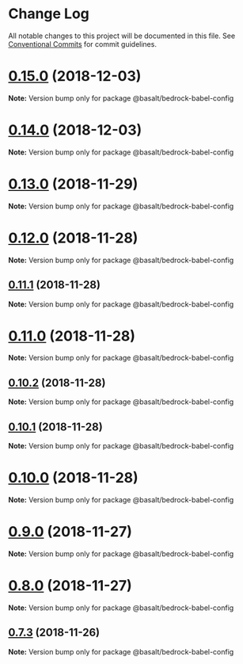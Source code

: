 # Change Log

All notable changes to this project will be documented in this file.
See [Conventional Commits](https://conventionalcommits.org) for commit guidelines.

# [0.15.0](https://github.com/basaltinc/bedrock/compare/v0.13.1...v0.15.0) (2018-12-03)

**Note:** Version bump only for package @basalt/bedrock-babel-config





# [0.14.0](https://github.com/basaltinc/bedrock/compare/v0.13.1...v0.14.0) (2018-12-03)

**Note:** Version bump only for package @basalt/bedrock-babel-config





# [0.13.0](https://github.com/basaltinc/bedrock/compare/v0.12.4...v0.13.0) (2018-11-29)

**Note:** Version bump only for package @basalt/bedrock-babel-config





# [0.12.0](https://github.com/basaltinc/bedrock/compare/v0.11.1...v0.12.0) (2018-11-28)

**Note:** Version bump only for package @basalt/bedrock-babel-config





## [0.11.1](https://github.com/basaltinc/bedrock/compare/v0.11.0...v0.11.1) (2018-11-28)

**Note:** Version bump only for package @basalt/bedrock-babel-config





# [0.11.0](https://github.com/basaltinc/bedrock/compare/v0.10.2...v0.11.0) (2018-11-28)

**Note:** Version bump only for package @basalt/bedrock-babel-config





## [0.10.2](https://github.com/basaltinc/bedrock/compare/v0.10.1...v0.10.2) (2018-11-28)

**Note:** Version bump only for package @basalt/bedrock-babel-config





## [0.10.1](https://github.com/basaltinc/bedrock/compare/v0.10.0...v0.10.1) (2018-11-28)

**Note:** Version bump only for package @basalt/bedrock-babel-config





# [0.10.0](https://github.com/basaltinc/bedrock/compare/v0.9.1...v0.10.0) (2018-11-28)

**Note:** Version bump only for package @basalt/bedrock-babel-config





# [0.9.0](https://github.com/basaltinc/bedrock/compare/v0.8.0...v0.9.0) (2018-11-27)

**Note:** Version bump only for package @basalt/bedrock-babel-config





# [0.8.0](https://github.com/basaltinc/bedrock/compare/v0.7.7...v0.8.0) (2018-11-27)

**Note:** Version bump only for package @basalt/bedrock-babel-config





## [0.7.3](https://github.com/basaltinc/bedrock/compare/v0.7.2...v0.7.3) (2018-11-26)

**Note:** Version bump only for package @basalt/bedrock-babel-config
